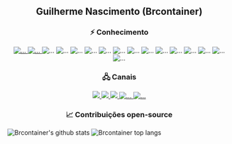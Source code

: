 <h2 align="center">Guilherme Nascimento (Brcontainer)</h2>

<h3 align="center">⚡ Conhecimento</h3>

<p align="center">
  <a href="https://inphinit.github.io/" target="_blank">
    <img src="https://img.shields.io/badge/-Inphinit-777BB4?style=for-the-badge&logoColor=FFF&logo=php" alt="...">
  </a>
  <a href="https://victory-css.github.io/" target="_blank">
    <img src="https://img.shields.io/badge/-Victoy.css-1572B6?style=for-the-badge&logoColor=FFF&logo=css3" alt="...">
  </a>
  <img src="https://img.shields.io/badge/-HTML5-E96228?style=for-the-badge&logoColor=FFF&logo=html5" alt="...">
  <img src="https://img.shields.io/badge/-CSS3-1572B6?style=for-the-badge&logoColor=FFF&logo=css3" alt="...">
  <img src="https://img.shields.io/badge/-JavaScript-F2BF22?style=for-the-badge&logoColor=FFF&logo=javascript" alt="...">
  <img src="https://img.shields.io/badge/-PHP-777BB4?style=for-the-badge&logoColor=FFF&logo=php" alt="...">
  <img src="https://img.shields.io/badge/-Laravel-FF2D20?style=for-the-badge&logoColor=FFF&logo=Laravel" alt="...">
  <img src="https://img.shields.io/badge/-C++-00599C?style=for-the-badge&logoColor=FFF&logo=C%2B%2B" alt="...">
  <img src="https://img.shields.io/badge/-Qt-41CD52?style=for-the-badge&logoColor=FFF&logo=Qt" alt="...">
  <img src="https://img.shields.io/badge/-Python-3776AB?style=for-the-badge&logoColor=FFF&logo=Python" alt="...">
  <img src="https://img.shields.io/badge/-C%20Sharp-239120?style=for-the-badge&logoColor=FFF&logo=C%20Sharp" alt="...">
  <img src="https://img.shields.io/badge/-PostgreSQL-336791?style=for-the-badge&logoColor=FFF&logo=PostgreSQL" alt="...">
  <img src="https://img.shields.io/badge/-Android-3DDC84?style=for-the-badge&logoColor=FFF&logo=Android" alt="...">
  <img src="https://img.shields.io/badge/-Java-007396?style=for-the-badge&logoColor=FFF&logo=Java" alt="...">
  <img src="https://img.shields.io/badge/-Angular-DD0031?style=for-the-badge&logoColor=FFF&logo=Angular" alt="...">
  <img src="https://img.shields.io/badge/-Vue.js-4FC08D?style=for-the-badge&logoColor=FFF&logo=Vue.js" alt="...">
</p>

<h3 align="center">🖧 Canais</h3>

<p align="center">
  <a href="https://www.linkedin.com/in/javascript-css-html-fullstack/" target="_blank">
    <img src="https://img.shields.io/badge/-Linkedin-0077B5?style=for-the-badge&logo=Linkedin&logoColor=white&link=https://www.linkedin.com/in/javascript-css-html-fullstack/">
  </a>
  <a href="https://github.com/brcontainer" target="_blank">
    <img src="https://img.shields.io/badge/-Github-000?style=for-the-badge&logo=Github&logoColor=white&link=https://github.com/brcontainer">
  </a>
  <a href="https://twitter.com/brcontainer" target="_blank">
    <img src="https://img.shields.io/badge/-Twitter-1ca0f1?style=for-the-badge&labelColor=1ca0f1&logo=twitter&logoColor=white&link=https://twitter.com/brcontainer">
  </a>
  <a href="https://www.facebook.com/fullstack.webdeveloper" target="_blank">
    <img src="https://img.shields.io/badge/-Facebook-1877F2?style=for-the-badge&logoColor=FFF&logo=Facebook" alt="...">
  </a>
  <a href="https://pt.stackoverflow.com/users/3635/guilherme-nascimento" target="_blank">
    <img src="https://img.shields.io/badge/-Stack%20Overflow-FE7A16?style=for-the-badge&logoColor=FFF&logo=Stack%20Overflow" alt="...">
  </a>
</p>

<h3 align="center">📈 Contribuições open-source</h3>

![Brcontainer's github stats](https://github-readme-stats.vercel.app/api?username=brcontainer&show_icons=true&theme=buefy)
![Brcontainer top langs](https://github-readme-stats.vercel.app/api/top-langs/?username=brcontainer&layout=compact&theme=buefy)

<!--
**brcontainer/brcontainer** is a ✨ _special_ ✨ repository because its `README.md` (this file) appears on your GitHub profile.

Here are some ideas to get you started:

- 🔭 I’m currently working on ...
- 🌱 I’m currently learning ...
- 👯 I’m looking to collaborate on ...
- 🤔 I’m looking for help with ...
- 💬 Ask me about ...
- 📫 How to reach me: ...
- 😄 Pronouns: ...
- ⚡ Fun fact: ...
-->
